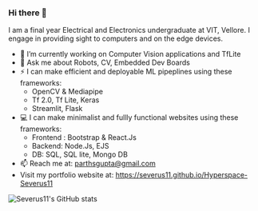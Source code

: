 ### Hi there 👋

I am a final year Electrical and Electronics undergraduate at VIT, Vellore. I engage in providing sight to computers and on the edge devices.

- 🔭 I’m currently working on Computer Vision applications and TfLite
- 💬 Ask me about Robots, CV, Embedded Dev Boards
- ⚡ I can make efficient and deployable ML pipeplines using these frameworks:
   - OpenCV & Mediapipe
   - Tf 2.0, Tf Lite, Keras
   - Streamlit, Flask
- 💻 I can make minimalist and fullly functional websites using these frameworks:
   - Frontend : Bootstrap & React.Js
   - Backend: Node.Js, EJS
   - DB: SQL, SQL lite, Mongo DB
- 📫 Reach me at: parthsgupta@gmail.com
- Visit my portfolio website at: https://severus11.github.io/Hyperspace-Severus11

<!--[![Top Langs](https://github-readme-stats.vercel.app/api/top-langs/?username=Severus11&layout=compact)](https://github.com/Severus11/github-readme-stats)
-->
![Severus11's GitHub stats](https://github-readme-stats.vercel.app/api?username=Severus11&show_icons=true&theme=tokyonight&count_private=true)


<!-- - 🌱 I can code in C++, Python, Javascript, Java, HTML & CSS, Shell -->
